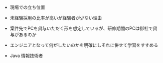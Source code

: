 - 現場での立ち位置
- 未経験採用の比率が高いが経験者が少ない理由
- 案件先でPCを貸与いただく形を想定しているが、研修期間のPCは御社で貸与があるのか

- エンジニアとなって何がしたいのかを明確にしそれに併せて学習をすすめる
 - Java 情報技術者